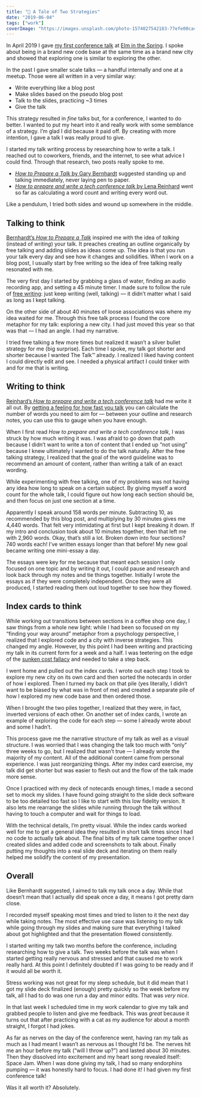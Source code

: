 ```yaml
---
title: "📝 A Tale of Two Strategies"
date: "2019-06-04"
tags: ["work"]
coverImage: "https://images.unsplash.com/photo-1574027542183-77efe00ca49f?ixlib=rb-1.2.1&ixid=MnwxMjA3fDB8MHxwaG90by1wYWdlfHx8fGVufDB8fHx8&auto=format&fit=crop&w=699&q=80"
---
```


In April 2019 I gave [my first conference talk](/posts/where-the-elm-am-i) at [Elm in the Spring](https://www.elminthespring.org/). I spoke about being in a brand new code base at the same time as a brand new city and showed that exploring one is similar to exploring the other.

In the past I gave smaller scale talks — a handful internally and one at a meetup. Those were all written in a very similar way:

- Write everything like a blog post
- Make slides based on the pseudo blog post
- Talk to the slides, practicing ~3 times
- Give the talk

This strategy resulted in _fine_ talks but, for a conference, I wanted to do better. I wanted to put my heart into it and really work with some semblance of a strategy. I’m glad I did because it paid off. By creating with more intention, I gave a talk I was really proud to give.

I started my talk writing process by researching how to write a talk. I reached out to coworkers, friends, and the internet, to see what advice I could find. Through that research, two posts really spoke to me.

- [_How to Prepare a Talk_ by Gary Bernhardt](https://www.deconstructconf.com/blog/how-to-prepare-a-talk) suggested standing up and talking immediately, never laying pen to paper.
- [_How to prepare and write a tech conference talk_ by Lena Reinhard](http://wunder.schoenaberselten.com/2016/02/16/how-to-prepare-and-write-a-tech-conference-talk/) went so far as calculating a word count and writing every word out.

Like a pendulum, I tried both sides and wound up somewhere in the middle.

## Talking to think

[Bernhardt’s _How to Prepare a Talk_](https://www.deconstructconf.com/blog/how-to-prepare-a-talk) inspired me with the idea of _talking_ (instead of _writing_) your talk. It preaches creating an outline organically by free talking and adding slides as ideas come up. The idea is that you run your talk every day and see how it changes and solidifies. When I work on a blog post, I usually start by free writing so the idea of free talking really resonated with me.

The very first day I started by grabbing a glass of water, finding an audio recording app, and setting a 45 minute timer. I made sure to follow the rule of [free writing](https://en.wikipedia.org/wiki/Free_writing): just keep writing (well, talking) — it didn’t matter what I said as long as I kept talking.

On the other side of about 40 minutes of loose associations was where my idea waited for me. Through this free talk process I found the core metaphor for my talk: exploring a new city. I had just moved this year so that was that — I had an angle. I had my narrative.

I tried free talking a few more times but realized it wasn’t a silver bullet strategy for me (big surprise). Each time I spoke, my talk got shorter and shorter because I wanted The Talk™ already. I realized I liked having content I could directly edit and see. I needed a physical artifact I could tinker with and for me that is writing.

## Writing to think

[Reinhard’s _How to prepare and write a tech conference talk_](http://wunder.schoenaberselten.com/2016/02/16/how-to-prepare-and-write-a-tech-conference-talk/) had me write it all out. By [getting a feeling for how fast you talk](http://www.lisabmarshall.com/2008/04/06/how-fast-do-i-speak/) you can calculate the number of words you need to aim for — between your outline and research notes, you can use this to gauge when you have enough.

When I first read _How to prepare and write a tech conference talk_, I was struck by how much writing it was. I was afraid to go down that path because I didn’t want to write a ton of content that I ended up “not using” because I knew ultimately I wanted to do the talk naturally. After the free talking strategy, I realized that the goal of the word guideline was to recommend an amount of content, rather than writing a talk of an exact wording.

While experimenting with free talking, one of my problems was not having any idea how long to speak on a certain subject. By giving myself a word count for the whole talk, I could figure out how long each section should be, and then focus on just one section at a time.

Apparently I speak around 158 words per minute. Subtracting 10, as recommended by this blog post, and multiplying by 30 minutes gives me 4,440 words. That felt very intimidating at first but I kept breaking it down. If my intro and conclusion took about 10 minutes together, then that left me with 2,960 words. Okay, that’s still a lot. Broken down into four sections? 740 words each! I’ve written essays longer than that before! My new goal became writing one mini-essay a day.

The essays were key for me because that meant each session I only focused on one topic and by writing it out, I could pause and research and look back through my notes and tie things together. Initially I wrote the essays as if they were completely independent. Once they were all produced, I started reading them out loud together to see how they flowed.

## Index cards to think

While working out transitions between sections in a coffee shop one day, I saw things from a whole new light: while I had been so focused on my “finding your way around” metaphor from a psychology perspective, I realized that I explored code and a city with inverse strategies. This changed my angle. However, by this point I had been writing and practicing my talk in its current form for a week and a half. I was teetering on the edge of the [sunken cost fallacy](https://en.wikipedia.org/wiki/Sunk_cost) and needed to take a step back.

I went home and pulled out the index cards. I wrote out each step I took to explore my new city on its own card and then sorted the notecards in order of how I explored. Then I turned my back on that pile (yes literally, I didn’t want to be biased by what was in front of me) and created a separate pile of how I explored my new code base and then ordered those.

When I brought the two piles together, I realized that they were, in fact, inverted versions of each other. On another set of index cards, I wrote an example of exploring the code for each step — some I already wrote about and some I hadn’t.

This process gave me the narrative structure of my talk as well as a visual structure. I was worried that I was changing the talk too much with “only” three weeks to go, but I realized that wasn’t true — I already wrote the majority of my content. All of the additional content came from personal experience. I was just reorganizing things. After my index card exercise, my talk did get shorter but was easier to flesh out and the flow of the talk made more sense.

Once I practiced with my deck of notecards enough times, I made a second set to mock my slides. I have found going straight to the slide deck software to be too detailed too fast so I like to start with this low fidelity version. It also lets me rearrange the slides while running through the talk without having to touch a computer and wait for things to load.

With the technical details, I’m pretty visual. While the index cards worked well for me to get a general idea they resulted in short talk times since I had no code to actually talk about. The final bits of my talk came together once I created slides and added code and screenshots to talk about. Finally putting my thoughts into a real slide deck and iterating on them really helped me solidify the content of my presentation.

## Overall

Like Bernhardt suggested, I aimed to talk my talk once a day. While that doesn’t mean that I actually did speak once a day, it means I got pretty darn close.

I recorded myself speaking most times and tried to listen to it the next day while taking notes. The most effective use case was listening to my talk while going through my slides and making sure that everything I talked about got highlighted and that the presentation flowed consistently.

I started writing my talk two months before the conference, including researching how to give a talk. Two weeks before the talk was when I started getting really nervous and stressed and that caused me to work really hard. At this point I definitely doubted if I was going to be ready and if it would all be worth it.

Stress working was not great for my sleep schedule, but it did mean that I got my slide deck finalized (enough) pretty quickly so the week before my talk, all I had to do was one run a day and minor edits. That was _very nice_.

In that last week I scheduled time in my work calendar to give my talk and grabbed people to listen and give me feedback. This was _great_ because it turns out that after practicing with a cat as my audience for about a month straight, I forgot I had jokes.

As far as nerves on the day of the conference went, having ran my talk as much as I had meant I wasn’t as nervous as I thought I’d be. The nerves hit me an hour before my talk (“will I throw up?”) and lasted about 30 minutes. Then they dissolved into excitement and my heart song revealed itself: Space Jam. When I was done giving my talk, I had so many endorphins pumping — it was honestly hard to focus. I had done it! I had given my first conference talk!

Was it all worth it? Absolutely.
